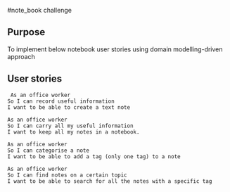 #note_book challenge

## Purpose 
To implement below notebook user stories using domain modelling-driven approach

## User stories
```
 As an office worker
So I can record useful information
I want to be able to create a text note
```

```
As an office worker
So I can carry all my useful information
I want to keep all my notes in a notebook.
```

```
As an office worker
So I can categorise a note
I want to be able to add a tag (only one tag) to a note
```

```
As an office worker
So I can find notes on a certain topic
I want to be able to search for all the notes with a specific tag
```
 
